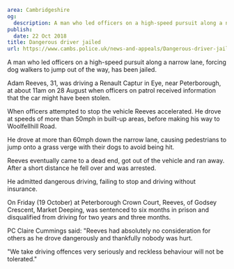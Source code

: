 ```yaml
area: Cambridgeshire
og:
  description: A man who led officers on a high-speed pursuit along a narrow lane, forcing dog walkers to jump out of the way, has been jailed.
publish:
  date: 22 Oct 2018
title: Dangerous driver jailed
url: https://www.cambs.police.uk/news-and-appeals/Dangerous-driver-jailed-22102018
```

A man who led officers on a high-speed pursuit along a narrow lane, forcing dog walkers to jump out of the way, has been jailed.

Adam Reeves, 31, was driving a Renault Captur in Eye, near Peterborough, at about 11am on 28 August when officers on patrol received information that the car might have been stolen.

When officers attempted to stop the vehicle Reeves accelerated. He drove at speeds of more than 50mph in built-up areas, before making his way to Woolfellhill Road.

He drove at more than 60mph down the narrow lane, causing pedestrians to jump onto a grass verge with their dogs to avoid being hit.

Reeves eventually came to a dead end, got out of the vehicle and ran away. After a short distance he fell over and was arrested.

He admitted dangerous driving, failing to stop and driving without insurance.

On Friday (19 October) at Peterborough Crown Court, Reeves, of Godsey Crescent, Market Deeping, was sentenced to six months in prison and disqualified from driving for two years and three months.

PC Claire Cummings said: "Reeves had absolutely no consideration for others as he drove dangerously and thankfully nobody was hurt.

"We take driving offences very seriously and reckless behaviour will not be tolerated."
